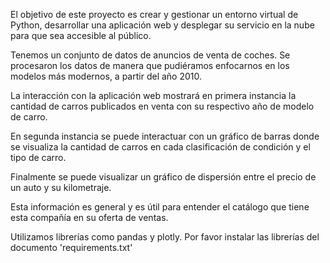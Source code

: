 El objetivo de este proyecto es crear y gestionar un entorno virtual de Python, desarrollar una aplicación web y desplegar su servicio en la nube para que sea accesible al público.

Tenemos un conjunto de datos de anuncios de venta de coches. Se procesaron los datos de manera que pudiéramos enfocarnos en los modelos más modernos, a partir del año 2010.

La interacción con la aplicación web mostrará en primera instancia la cantidad de carros publicados en venta con su respectivo año de modelo de carro.

En segunda instancia se puede interactuar con un gráfico de barras donde se visualiza la cantidad de carros en cada clasificación de condición y el tipo de carro.

Finalmente se puede visualizar un gráfico de dispersión entre el precio de un auto y su kilometraje.

Esta información es general y es útil para entender el catálogo que tiene esta compañía en su oferta de ventas.

Utilizamos librerías como pandas y plotly. Por favor instalar las librerías del documento 'requirements.txt'
